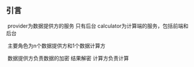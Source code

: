 ## 引言

​	provider为数据提供方的服务 只有后台 calculator为计算端的服务，包括前端和后台

​	主要角色为n个数据提供方和1个数据计算方

​	数据提供方负责数据的加密 结果解密 计算方负责计算